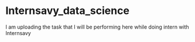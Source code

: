 # Internsavy_data_science
I am uploading the task that I will be performing here while doing intern with Internsavy
